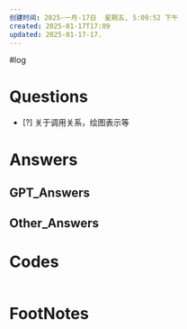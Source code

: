 ```yaml
---
创建时间: 2025-一月-17日  星期五, 5:09:52 下午
created: 2025-01-17T17:09
updated: 2025-01-17-17.
---
```

#log 

# Questions

- [?] 关于调用关系，绘图表示等


# Answers


## GPT_Answers


## Other_Answers


# Codes

```python

```



# FootNotes
